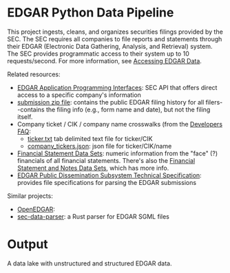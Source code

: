 # EDGAR Python Data Pipeline

This project ingests, cleans, and organizes securities filings provided by the SEC. The SEC requires all companies to file reports and statements through their EDGAR (Electronic Data Gathering, Analysis, and Retrieval) system. The SEC provides programmatic access to their system up to 10 requests/second. For more information, see [Accessing EDGAR Data](https://www.sec.gov/os/accessing-edgar-data).

Related resources:

* [EDGAR Application Programming Interfaces](https://www.sec.gov/edgar/sec-api-documentation): SEC API that offers direct access to a specific company's information
* [submission zip file](https://www.sec.gov/Archives/edgar/daily-index/bulkdata/submissions.zip): contains the public EDGAR filing history for all filers--contains the filing info (e.g., form name and date), but not the filing itself.
* Company ticket / CIK / company name crosswalks (from the [Developers FAQ](https://www.sec.gov/os/webmaster-faq#developers): 
    - [ticker.txt](https://www.sec.gov/include/ticker.txt) tab delimited text file for ticker/CIK
    - [company_tickers.json](https://www.sec.gov/files/company_tickers.json): json file for ticker/CIK/name 
* [Financial Statement Data Sets](https://www.sec.gov/dera/data/financial-statement-data-sets.html): numeric information from the "face" (?) financials of all financial statements. There's also the [Financial Statement and Notes Data Sets](https://www.sec.gov/dera/data/financial-statement-and-notes-data-set.html), which has more info.
* [EDGAR Public Dissemination Subsystem Technical Specification](https://www.sec.gov/info/edgar/specifications/pds_dissemination_spec.pdf): provides file specifications for parsing the EDGAR submissions

Similar projects:

* [OpenEDGAR](https://github.com/LexPredict/openedgar): 
* [sec-data-parser](https://github.com/paulgb/sec-data-parser): a Rust parser for EDGAR SGML files

# Output

A data lake with unstructured and structured EDGAR data. 